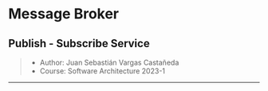 # Message Broker
## Publish - Subscribe Service

> - Author: Juan Sebastián Vargas Castañeda
> - Course: Software Architecture 2023-1

___

